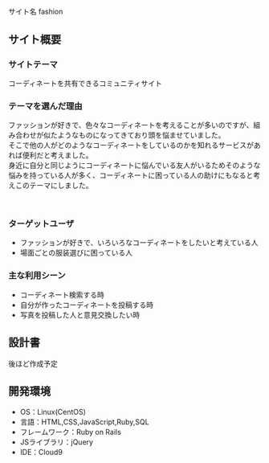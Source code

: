 # <!--ここにアプリ名を入力-->
サイト名 fashion
## サイト概要
### サイトテーマ
コーディネートを共有できるコミュニティサイト
​
### テーマを選んだ理由
ファッションが好きで、色々なコーディネートを考えることが多いのですが、組み合わせが似たようなものになってきており頭を悩ませていました。<br>
そこで他の人がどのようなコーディネートをしているのかを知れるサービスがあれば便利だと考えました。<br>
身近に自分と同じようにコーディネートに悩んでいる友人がいるためそのような悩みを持っている人が多く、コーディネートに困っている人の助けにもなると考えこのテーマにしました。



​
### ターゲットユーザ
- ファッションが好きで、いろいろなコーディネートをしたいと考えている人
- 場面ごとの服装選びに困っている人
​
### 主な利用シーン
- コーディネート検索する時
- 自分が作ったコーディネートを投稿する時
- 写真を投稿した人と意見交換したい時
​
## 設計書
後ほど作成予定
​
## 開発環境
- OS：Linux(CentOS)
- 言語：HTML,CSS,JavaScript,Ruby,SQL
- フレームワーク：Ruby on Rails
- JSライブラリ：jQuery
- IDE：Cloud9